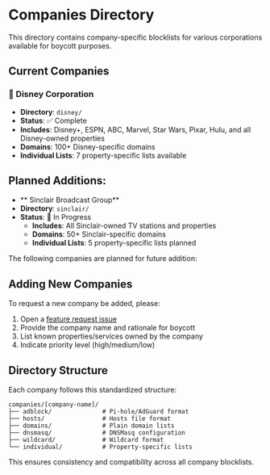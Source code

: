 # Companies Directory

This directory contains company-specific blocklists for various corporations available for boycott purposes.

## Current Companies

### 🏰 Disney Corporation
- **Directory**: `disney/`
- **Status**: ✅ Complete
- **Includes**: Disney+, ESPN, ABC, Marvel, Star Wars, Pixar, Hulu, and all Disney-owned properties
- **Domains**: 100+ Disney-specific domains
- **Individual Lists**: 7 property-specific lists available

## Planned Additions:
- ** Sinclair Broadcast Group**
 - **Directory**: `sinclair/`
 - **Status**: 🚧 In Progress
    - **Includes**: All Sinclair-owned TV stations and properties
    - **Domains**: 50+ Sinclair-specific domains
    - **Individual Lists**: 5 property-specific lists planned

The following companies are planned for future addition:

## Adding New Companies

To request a new company be added, please:

1. Open a [feature request issue](https://github.com/preference-funny/comp-LIST-it/issues)
2. Provide the company name and rationale for boycott
3. List known properties/services owned by the company
4. Indicate priority level (high/medium/low)

## Directory Structure

Each company follows this standardized structure:

```
companies/[company-name]/
├── adblock/              # Pi-hole/AdGuard format
├── hosts/                # Hosts file format  
├── domains/              # Plain domain lists
├── dnsmasq/              # DNSMasq configuration
├── wildcard/             # Wildcard format
└── individual/           # Property-specific lists
```

This ensures consistency and compatibility across all company blocklists.